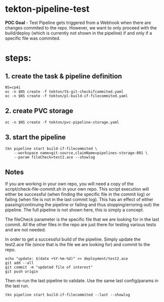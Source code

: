 # tekton-pipeline-test

**POC Goal** - Test Pipeline gets triggered from a Webhook when there are changes commited to the repo. However, we want to only proceed with the build/deploy (which is currently not shown in the pipeline) if and only if a specific file was commited.

# steps:
## 1. create the task & pipeline definition
```
NS=cp4i
oc -n $NS create -f tekton/tk-git-checkifcommited.yaml
oc -n $NS create -f tekton/pl-build-if-filecommited.yaml
```

## 2. create PVC storage
```
oc -n $NS create -f tekton/pvc-pipeline-storage.yaml
```

## 3. start the pipeline
```
tkn pipeline start build-if-filecommited \
    --workspace name=git-source,claimName=pipelines-storage-001 \
    --param fileCheck=test2.ace --showlog
```

## Notes

If you are working in your own repo, you will need a copy of the script/check-file-commit.sh in your own repo. This script execution will either be successful (when finding the specific file in the commit log) or failing (when file is not in the last commit log). This has an effect of either passing/continuing the pipeline or failing and thus stopping/erroring out) the pipeline. The full pipeline is not shown here, this is simply a concept.

The fileCheck parameter is the specific file that we are looking for in the last commit. All the other files in the repo are just there for testing various tests and are not needed. 

In order to get a successful build of the pipeline. Simply update the test2.ace file (since that is the file we are looking for) and commit to the repo.

```
echo "update: $(date +%Y-%m-%d)" >> deployment/test2.ace
git add --all
git commit -m "updated file of interest"
git push origin
```

Then re-run the last pipeline to validate. Use the same last config/params in the last run.
```
tkn pipeline start build-if-filecommited --last --showlog
```

